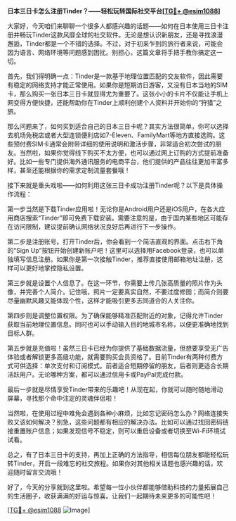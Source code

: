 **日本三日卡怎么注册Tinder？——轻松玩转国际社交平台[[TG💪+ @esim1088](https://t.me/s/esim1088)]**

大家好，今天咱们来聊聊一个很多人都感兴趣的话题——如何在日本使用三日卡注册并畅玩Tinder这款风靡全球的社交软件。无论是想认识新朋友，还是寻找浪漫邂逅，Tinder都是一个不错的选择。不过，对于初来乍到的旅行者来说，可能会因为语言、网络环境等问题感到困扰。别担心，这篇文章将手把手教你搞定这一切。

首先，我们得明确一点：Tinder是一款基于地理位置匹配的交友软件，因此需要有稳定的网络支持才能正常使用。如果你是短期访日游客，又没有日本当地的SIM卡，那么购买一张日本三日卡就显得尤为重要了。这张小小的卡片不仅能让手机上网变得方便快捷，还能帮助你在Tinder上顺利创建个人资料并开始你的“狩猎”之旅。

那么问题来了，如何买到适合自己的日本三日卡呢？其实方法很简单，你可以选择去机场免税店或者大型连锁便利店如7-Eleven、FamilyMart等地方直接选购。这些预付费SIM卡通常会附带详细的使用说明和激活步骤，非常适合初次尝试的朋友。当然啦，如果你觉得线下购买不太方便，也可以通过网上订购的方式提前准备好。比如一些专门提供海外通讯服务的电商平台，他们提供的产品往往更加丰富多样，甚至还能根据你的需求定制流量套餐哦！

接下来就是重头戏啦——如何利用这张三日卡成功注册Tinder呢？以下是具体操作流程：

第一步当然是下载Tinder应用啦！无论你是Android用户还是iOS用户，在各大应用商店搜索“Tinder”即可免费下载安装。需要注意的是，由于国内某些地区可能存在访问限制，建议提前确认网络状况良好后再进行下一步操作。

第二步是注册账号。打开Tinder后，你会看到一个简洁直观的界面。点击右下角的“Sign Up”按钮开始创建新账户吧！这里可以选择用Facebook登录，也可以单独填写信息注册。如果你是第一次接触Tinder，推荐直接使用邮箱地址注册，这样可以更好地掌控隐私设置。

第三步就是设置个人信息了。在这一环节，你需要上传几张高质量的照片作为头像，并完善个人简介。记住哦，照片一定要真实自然，不要过度修图；而简介则要尽量幽默风趣又能体现个性，这样才能吸引更多志同道合的人关注你。

第四步则是调整位置权限。为了确保能够精准匹配附近的对象，记得允许Tinder获取当前地理位置信息。同时也可以手动输入目的地城市名称，以便更准确地找到目标人群。

第五步就是充值啦！虽然三日卡已经为你提供了基础数据流量，但想要享受无广告体验或者解锁更多高级功能，就需要购买会员资格了。目前Tinder有两种付费方式可供选择：单次支付和订阅模式。前者适合短期停留的朋友，后者则更适合长期活跃用户。无论哪种方案，都可以通过信用卡或PayPal完成付款。

最后一步就是尽情享受Tinder带来的乐趣吧！从现在起，你就可以随时随地滑动屏幕，寻找那个命中注定的灵魂伴侣啦！

当然啦，在使用过程中难免会遇到各种小麻烦，比如忘记密码怎么办？网络连接失败又该如何解决？别急，这些问题都有相应的解决办法。比如可以通过找回密码链接重置账户信息；如果发现信号不稳定，则可以重启设备或者切换至Wi-Fi环境试试看。

总之，有了日本三日卡的支持，再加上正确的方法指导，相信每位朋友都能轻松玩转Tinder，开启一段难忘的社交旅程。如果你对其他相关话题也感兴趣的话，欢迎随时留言交流哦！

好了，今天的分享就到这里啦。希望每一位小伙伴都能够借助科技的力量拓展自己的生活圈子，收获满满的好运与惊喜。让我们一起期待未来更多的可能性吧！

[[TG💪+ @esim1088](https://t.me/s/esim1088) ![Image](https://i.postimg.cc/4NQfJmqS/Snipaste-2025-05-13-00-14-12.png)]